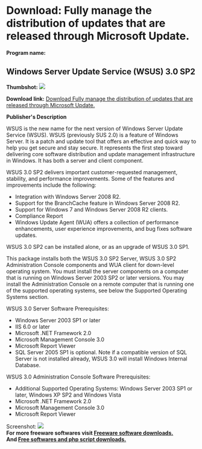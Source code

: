 # Download: Fully manage the distribution of updates that are released through Microsoft Update.

**Program name:**

## Windows Server Update Service (WSUS) 3.0 SP2

  
**Thumbshot:** ![](http://www.freewarefiles.com/screenshot/nopic.gif)   
  
**Download link:** [Download Fully manage the distribution of updates that are released through Microsoft Update.](http://freesoftwares.boysofts.com/Windows-Server-Update-Service-WSUS_program_14428.html)  
  


**Publisher's Description**  
  


WSUS is the new name for the next version of Windows Server Update Service (WSUS). WSUS (previously SUS 2.0) is a feature of Windows Server. It is a patch and update tool that offers an effective and quick way to help you get secure and stay secure. It represents the first step toward delivering core software distribution and update management infrastructure in Windows. It has both a server and client component. 

WSUS 3.0 SP2 delivers important customer-requested management, stability, and performance improvements. Some of the features and improvements include the following:

  * Integration with Windows Server 2008 R2. 
  * Support for the BranchCache feature in Windows Server 2008 R2. 
  * Support for Windows 7 and Windows Server 2008 R2 clients. 
  * Compliance Report 
  * Windows Update Agent (WUA) offers a collection of performance enhancements, user experience improvements, and bug fixes software updates. 

WSUS 3.0 SP2 can be installed alone, or as an upgrade of WSUS 3.0 SP1.

This package installs both the WSUS 3.0 SP2 Server, WSUS 3.0 SP2 Administration Console components and WUA client for down-level operating system. You must install the server components on a computer that is running on Windows Server 2003 SP2 or later versions. You may install the Administration Console on a remote computer that is running one of the supported operating systems, see below the Supported Operating Systems section.

WSUS 3.0 Server Software Prerequisites:

  * Windows Server 2003 SP1 or later 
  * IIS 6.0 or later 
  * Microsoft .NET Framework 2.0 
  * Microsoft Management Console 3.0 
  * Microsoft Report Viewer 
  * SQL Server 2005 SP1 is optional. Note if a compatible version of SQL Server is not installed already, WSUS 3.0 will install Windows Internal Database. 

WSUS 3.0 Administration Console Software Prerequisites:

  * Additional Supported Operating Systems: Windows Server 2003 SP1 or later, Windows XP SP2 and Windows Vista 
  * Microsoft .NET Framework 2.0 
  * Microsoft Management Console 3.0 
  * Microsoft Report Viewer 

  
  
Screenshot: ![](http://www.freewarefiles.com/screenshot/nopic.gif)   
**For more freeware softwares visit [Freeware software downloads.](http://freesoftwares.boysofts.com/)**   
**And [Free softwares and php script downloads.](http://www.boysofts.com/)**
